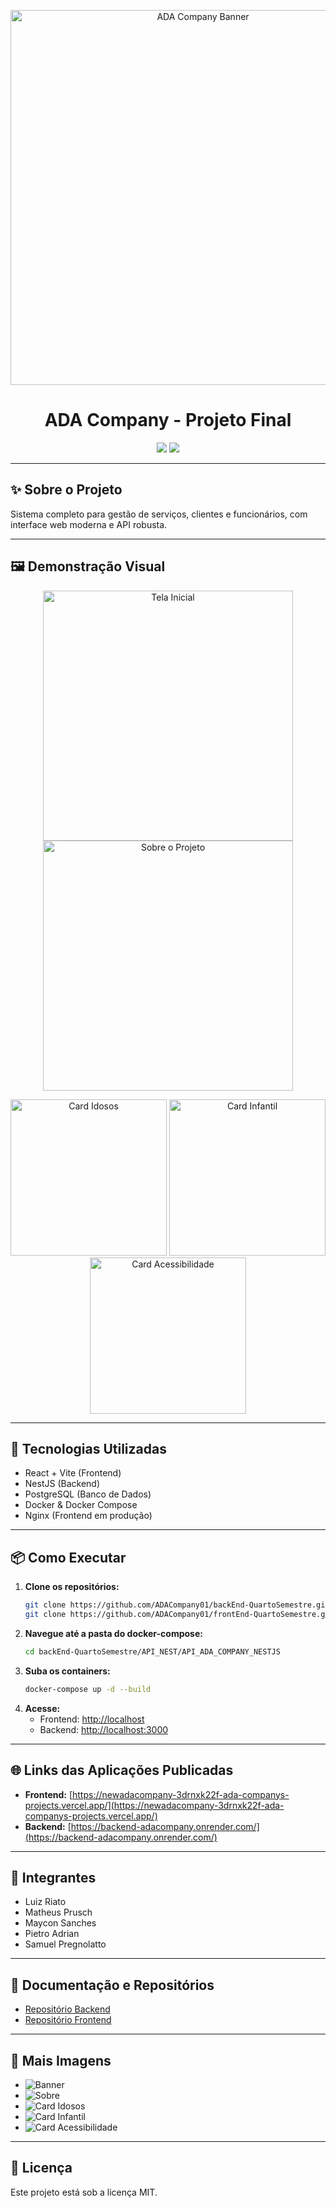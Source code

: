 <p align="center">
  <img src="assets/hero/AdaHome.png" alt="ADA Company Banner" width="600"/>
</p>

<h1 align="center">ADA Company - Projeto Final</h1>

<p align="center">
  <a href="https://newadacompany-3drnxk22f-ada-companys-projects.vercel.app/"><img src="https://img.shields.io/badge/Frontend-Online-green" /></a>
  <a href="https://backend-adacompany.onrender.com/"><img src="https://img.shields.io/badge/Backend-Online-blue" /></a>
</p>

---

## ✨ Sobre o Projeto

Sistema completo para gestão de serviços, clientes e funcionários, com interface web moderna e API robusta.

---

## 🖼️ Demonstração Visual

<p align="center">
  <img src="assets/hero/heroImage.png" alt="Tela Inicial" width="400"/>
  <img src="assets/about/aboutImage.png" alt="Sobre o Projeto" width="400"/>
</p>

<p align="center">
  <img src="assets/cards/site-idosos.jpg" alt="Card Idosos" width="250"/>
  <img src="assets/cards/site-infantil.jpg" alt="Card Infantil" width="250"/>
  <img src="assets/cards/site-acessibilidade.jpg" alt="Card Acessibilidade" width="250"/>
</p>

---

## 🚀 Tecnologias Utilizadas

- React + Vite (Frontend)
- NestJS (Backend)
- PostgreSQL (Banco de Dados)
- Docker & Docker Compose
- Nginx (Frontend em produção)

---

## 📦 Como Executar

1. **Clone os repositórios:**
   ```sh
   git clone https://github.com/ADACompany01/backEnd-QuartoSemestre.git
   git clone https://github.com/ADACompany01/frontEnd-QuartoSemestre.git
   ```
2. **Navegue até a pasta do docker-compose:**
   ```sh
   cd backEnd-QuartoSemestre/API_NEST/API_ADA_COMPANY_NESTJS
   ```
3. **Suba os containers:**
   ```sh
   docker-compose up -d --build
   ```
4. **Acesse:**
   - Frontend: [http://localhost](http://localhost)
   - Backend: [http://localhost:3000](http://localhost:3000)

---

## 🌐 Links das Aplicações Publicadas

- **Frontend:** [https://newadacompany-3drnxk22f-ada-companys-projects.vercel.app/](https://newadacompany-3drnxk22f-ada-companys-projects.vercel.app/)
- **Backend:** [https://backend-adacompany.onrender.com/](https://backend-adacompany.onrender.com/)

---

## 👥 Integrantes

- Luiz Riato
- Matheus Prusch
- Maycon Sanches
- Pietro Adrian
- Samuel Pregnolatto

---

## 📄 Documentação e Repositórios

- [Repositório Backend](https://github.com/ADACompany01/backEnd-QuartoSemestre)
- [Repositório Frontend](https://github.com/ADACompany01/frontEnd-QuartoSemestre)

---

## 📸 Mais Imagens

- ![Banner](assets/hero/AdaHome.png)
- ![Sobre](assets/about/aboutImage.png)
- ![Card Idosos](assets/cards/site-idosos.jpg)
- ![Card Infantil](assets/cards/site-infantil.jpg)
- ![Card Acessibilidade](assets/cards/site-acessibilidade.jpg)

---

## 📄 Licença

Este projeto está sob a licença MIT. 
